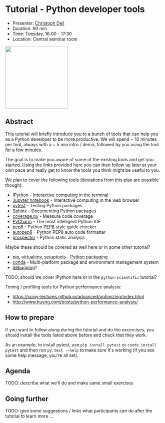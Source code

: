 # Tutorial - Python developer tools

* Presenter: [Christoph Deil](https://github.com/cdeil)
* Duration: 90 min
* Time: Tuesday, 16:00 - 17:30
* Location: Central seminar room

<img src="https://avatars2.githubusercontent.com/u/852409?v=3&s=460" height="200">

## Abstract

This tutorial will briefly introduce you to a bunch of tools that can
help you as a Python developer to be more productive.
We will spend ~ 10 minutes per tool, always with a ~ 5 min intro / demo,
followed by you using the tool for a few minutes.

The goal is to make you aware of some of the existing tools and get you
started. Using the links provided here you can then follow up later at 
your own pace and really get to know the tools you think might be useful
to you.

We plan to cover the following tools (deviations from this plan are possible
though):

* [IPython](http://ipython.org/) - Interactive computing in the terminal
* [Jupyter notebook](http://jupyter-notebook.readthedocs.org/en/latest/) - Interactive computing in the web browser
* [pytest](http://pytest.org/latest/) – Testing Python packages
* [Sphinx](http://sphinx-doc.org/) – Documenting Python packages
* [coverage.py](http://coverage.readthedocs.org/en/latest/) - Measure code coverage
* [PyCharm](https://www.jetbrains.com/pycharm/) - The most intelligent Python IDE
* [pep8](http://pep8.readthedocs.org/en/latest/) - Python [PEP8](https://www.python.org/dev/peps/pep-0008/) style guide checker
* [autopep8](https://github.com/hhatto/autopep8#autopep8) - Python PEP8 auto code formatter
* [prospector](http://prospector.readthedocs.org/en/master/) - Python static analysis

Maybe these should be covered as well here or in some other tutorial?

* [pip](https://pip.pypa.io/en/latest/),
  [virtualenv](https://virtualenv.pypa.io/en/latest/),
  [setuptools](http://pythonhosted.org/setuptools/) - [Python packaging](https://packaging.python.org/en/latest/current.html)
* [conda](http://conda.pydata.org/docs/) - Multi-platform package and environment management system
* [debugging](http://scipy-lectures.github.io/advanced/debugging/)?

TODO: should we cover IPython here or in the `python-scientific` tutorial?

Timing / profiling tools for Python performance analysis:

* https://scipy-lectures.github.io/advanced/optimizing/index.html
* http://www.huyng.com/posts/python-performance-analysis/

## How to prepare

If you want to follow along during the tutorial and do the excercises,
you should install the tools listed above before and check that they work.

As an example, to install pytest, use `pip install pytest`
or `conda install pytest` and then run `py.test --help` to make sure
it's working (if you see some help message, you're all set).

## Agenda

TODO: describe what we'll do and make same small exercises

## Going further

TODO: give some suggestions / links what participants can do
after the tutorial to learn more ...
